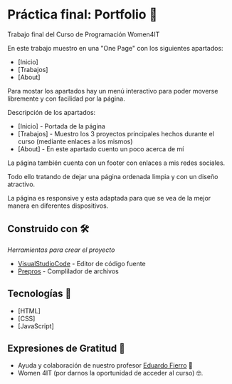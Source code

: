 # Práctica final: Portfolio 🚀

Trabajo final del Curso de Programación Women4IT

En este trabajo muestro en una "One Page" con los siguientes apartados:
* [Inicio]
* [Trabajos]
* [About]

Para mostar los apartados hay un menú interactivo para poder moverse libremente y con facilidad por la página.

Descripción de los apartados:
* [Inicio] - Portada de la página
* [Trabajos] - Muestro los 3 proyectos principales hechos durante el curso (mediante enlaces a los mismos)
* [About] - En este apartado cuento un poco acerca de mí 

La página también cuenta con un footer con enlaces a mis redes sociales.

Todo ello tratando de dejar una página ordenada limpia y con un diseño atractivo.

La página es responsive y esta adaptada para que se vea de la mejor manera en diferentes dispositivos.

## Construido con 🛠️

_Herramientas para crear el proyecto_

* [VisualStudioCode](https://code.visualstudio.com/) - Editor de código fuente
* [Prepros](https://prepros.io/) - Complilador de archivos

## Tecnologías 🧪

* [HTML]
* [CSS]
* [JavaScript]

## Expresiones de Gratitud 🎁
* Ayuda y colaboración de nuestro profesor  [Eduardo Fierro](https://eduardofierro.pro/) 📢
* Women 4IT (por darnos la oportunidad de acceder al curso) 🤓.
